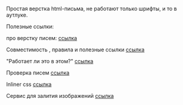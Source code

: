  Простая верстка html-письма, не работают только шрифты, и то в аутлуке.

 Полезные ссылки: 

 про верстку писем: [ссылка](https://blog.maxgraph.ru/verstka-html-pisem-chast-1/)


 Совместимость , правила и полезные ссылки [ссылка](https://docs.google.com/spreadsheets/d/13KQyB75E4sZp3SdVd68QWg1NH2c5kkP9ZMFCML4SQaA/edit#gid=0)


 "Работает ли это в этом?"   [ссылка](https://caniuse.email/)


Проверка писем [ссылка](https://putsmail.com/)


Inliner css [ссылка](https://putsmail.com/inliner)


Сервис для залития изображений [ссылка](https://radikal.ru/)

